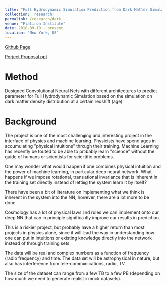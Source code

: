 ```yaml
---
title: "Full Hydrodynamic Simulation Prediction from Dark Matter Simulation(ongoing)"
collection: 'research'
permalink: /research/dark
venue: "Flatiron Institute"
date: 2018-09-10 - present
location: "New York, US"
---
```

[Github Page](https://github.com/NYU-CDS-Capstone-Project/Darkness_Beyond_Time)

[Porject Proposal ppt](https://drive.google.com/open?id=15F9UssTuPMLMevCMA6Pni_shcFjtT2mf)

Method
======
Designed Convolutional Neural Nets with different architectures to predict parameter for Full Hydrodynamic Simulation based on the simulation on dark matter density distribution at a certain redshift (age). 

Background
======
The project is one of the most challenging and interesting project in the interface of physics and machine learning. Physicists have spend ages in accumulating "physical intuitions" through their training. Machine Learning has recently be touted to be able to probably learn "science" without the guide of humans or scientists for scientific problems.


One may wonder what would happen if one combines physical intuition and the power of machine learning, in particular deep neural network. What happens if we impose rotational, translational invariance that is inherent in the training set directly instead of letting the system learn it by itself?


There have been a bit of literature on implementing what we think is inherent in the system into the NN, however, there are a lot more to be done.


Cosmology has a lot of physical laws and rules we can implement onto our deep NN that can in principle significantly improve our results in prediction.




This is a riskier project, but probably have a higher return than most projects in physics alone, since it will lead the way in understanding how one can put in intuitions or existing knowledge directly into the network instead of through training sets.


The data will be real and complex numbers as a function of frequency (radio frequency) and time. The data set will be astrophysical in nature, but also has interference from tele-communications, radio, TV.


The size of the dataset can range from a few TB to a few PB (depending on how much we need to generate realistic mock datasets).

